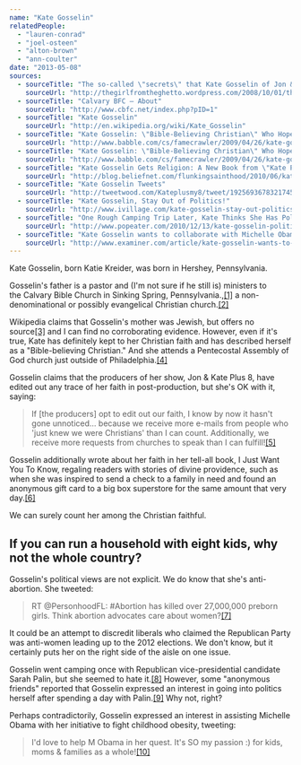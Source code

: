```yaml
---
name: "Kate Gosselin"
relatedPeople:
  - "lauren-conrad"
  - "joel-osteen"
  - "alton-brown"
  - "ann-coulter"
date: "2013-05-08"
sources:
  - sourceTitle: "The so-called \"secrets\" that Kate Gosselin of Jon & Kate Plus 8 never want you to find out"
    sourceUrl: "http://thegirlfromtheghetto.wordpress.com/2008/10/01/the-so-called-secrets-that-kate-gosselin-of-jon-kate-plus-8-never-want-you-to-find-out/"
  - sourceTitle: "Calvary BFC – About"
    sourceUrl: "http://www.cbfc.net/index.php?pID=1"
  - sourceTitle: "Kate Gosselin"
    sourceUrl: "http://en.wikipedia.org/wiki/Kate_Gosselin"
  - sourceTitle: "Kate Gosselin: \"Bible-Believing Christian\" Who Hopes to Inspire Moms"
    sourceUrl: "http://www.babble.com/cs/famecrawler/2009/04/26/kate-gosselin-quot-bible-believing-christian-quot-who-hopes-to-inspire-moms/"
  - sourceTitle: "Kate Gosselin: \"Bible-Believing Christian\" Who Hopes to Inspire Moms"
    sourceUrl: "http://www.babble.com/cs/famecrawler/2009/04/26/kate-gosselin-quot-bible-believing-christian-quot-who-hopes-to-inspire-moms/"
  - sourceTitle: "Kate Gosselin Gets Religion: A New Book from \"Kate Plus 8″ Star on Family and Faith"
    sourceUrl: "http://blog.beliefnet.com/flunkingsainthood/2010/06/kate-gosselin-gets-religion-a-new-book-from-kate-plus-8-star-on-family-and-faith.html"
  - sourceTitle: "Kate Gosselin Tweets"
    sourceUrl: "http://tweetwood.com/Kateplusmy8/tweet/192569367832174593"
  - sourceTitle: "Kate Gosselin, Stay Out of Politics!"
    sourceUrl: "http://www.ivillage.com/kate-gosselin-stay-out-politics/1-a-306198"
  - sourceTitle: "One Rough Camping Trip Later, Kate Thinks She Has Political Ambitions"
    sourceUrl: "http://www.popeater.com/2010/12/13/kate-gosselin-politics/"
  - sourceTitle: "Kate Gosselin wants to collaborate with Michelle Obama to promote fitness"
    sourceUrl: "http://www.examiner.com/article/kate-gosselin-wants-to-collaborate-with-michelle-obama-to-promote-fitness"
---
```


Kate Gosselin, born Katie Kreider, was born in Hershey, Pennsylvania.

Gosselin's father is a pastor and (I'm not sure if he still is) ministers to the Calvary Bible Church in Sinking Spring, Pennsylvania.,<a class="source-citation" href="http://thegirlfromtheghetto.wordpress.com/2008/10/01/the-so-called-secrets-that-kate-gosselin-of-jon-kate-plus-8-never-want-you-to-find-out/" title="The so-called &quot;secrets&quot; that Kate Gosselin of Jon &amp; Kate Plus 8 never want you to find out">[1]</a> a non-denominational or possibly evangelical Christian church.<a class="source-citation" href="http://www.cbfc.net/index.php?pID=1" title="Calvary BFC – About">[2]</a>

Wikipedia claims that Gosselin's mother was Jewish, but offers no source<a class="source-citation" href="http://en.wikipedia.org/wiki/Kate_Gosselin" title="Kate Gosselin">[3]</a> and I can find no corroborating evidence. However, even if it's true, Kate has definitely kept to her Christian faith and has described herself as a "Bible-believing Christian." And she attends a Pentecostal Assembly of God church just outside of Philadelphia.<a class="source-citation" href="http://www.babble.com/cs/famecrawler/2009/04/26/kate-gosselin-quot-bible-believing-christian-quot-who-hopes-to-inspire-moms/" title="Kate Gosselin: &quot;Bible-Believing Christian&quot; Who Hopes to Inspire Moms">[4]</a>

Gosselin claims that the producers of her show, Jon & Kate Plus 8, have edited out any trace of her faith in post-production, but she's OK with it, saying:

>If [the producers] opt to edit out our faith, I know by now it hasn't gone unnoticed… because we receive more e-mails from people who 'just knew we were Christians' than I can count. Additionally, we receive more requests from churches to speak than I can fulfill!<a class="source-citation" href="http://www.babble.com/cs/famecrawler/2009/04/26/kate-gosselin-quot-bible-believing-christian-quot-who-hopes-to-inspire-moms/" title="Kate Gosselin: &quot;Bible-Believing Christian&quot; Who Hopes to Inspire Moms">[5]</a>

Gosselin additionally wrote about her faith in her tell-all book, I Just Want You To Know, regaling readers with stories of divine providence, such as when she was inspired to send a check to a family in need and found an anonymous gift card to a big box superstore for the same amount that very day.<a class="source-citation" href="http://blog.beliefnet.com/flunkingsainthood/2010/06/kate-gosselin-gets-religion-a-new-book-from-kate-plus-8-star-on-family-and-faith.html" title="Kate Gosselin Gets Religion: A New Book from &quot;Kate Plus 8″ Star on Family and Faith">[6]</a>

We can surely count her among the Christian faithful.


## If you can run a household with eight kids, why not the whole country?

Gosselin's political views are not explicit. We do know that she's anti-abortion. She tweeted:

>RT @PersonhoodFL: #Abortion has killed over 27,000,000 preborn girls. Think abortion advocates care about women?<a class="source-citation" href="http://tweetwood.com/Kateplusmy8/tweet/192569367832174593" title="Kate Gosselin Tweets">[7]</a>

It could be an attempt to discredit liberals who claimed the Republican Party was anti-women leading up to the 2012 elections. We don't know, but it certainly puts her on the right side of the aisle on one issue.

Gosselin went camping once with Republican vice-presidential candidate Sarah Palin, but she seemed to hate it.<a class="source-citation" href="http://www.ivillage.com/kate-gosselin-stay-out-politics/1-a-306198" title="Kate Gosselin, Stay Out of Politics!">[8]</a> However, some "anonymous friends" reported that Gosselin expressed an interest in going into politics herself after spending a day with Palin.<a class="source-citation" href="http://www.popeater.com/2010/12/13/kate-gosselin-politics/" title="One Rough Camping Trip Later, Kate Thinks She Has Political Ambitions">[9]</a> Why not, right?

Perhaps contradictorily, Gosselin expressed an interest in assisting Michelle Obama with her initiative to fight childhood obesity, tweeting:

>I'd love to help M Obama in her quest. It's SO my passion :) for kids, moms & families as a whole!<a class="source-citation" href="http://www.examiner.com/article/kate-gosselin-wants-to-collaborate-with-michelle-obama-to-promote-fitness" title="Kate Gosselin wants to collaborate with Michelle Obama to promote fitness">[10]</a>